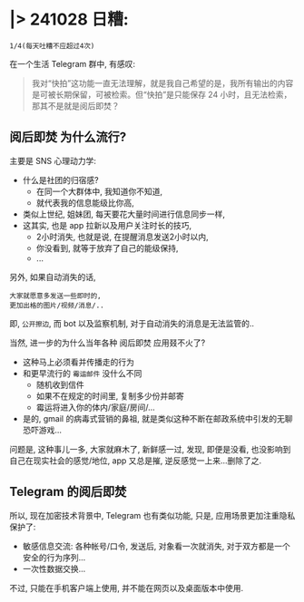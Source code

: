 # |> 241028 日糟:

    1/4(每天吐糟不应超过4次)

在一个生活 Telegram 群中, 有感叹:

> 我对“快拍”这功能一直无法理解，就是我自己希望的是，我所有输出的内容是可被长期保留，可被检索。但“快拍”是只能保存 24 小时，且无法检索，那其不是就是阅后即焚？


## 阅后即焚 为什么流行?

主要是 SNS 心理动力学:

- 什么是社团的归宿感?
    - 在同一个大群体中, 我知道你不知道,
    - 就代表我的信息能级比你高,
- 类似上世纪, 姐妹团, 每天要花大量时间进行信息同步一样,
- 这其实, 也是 app 拉新以及用户关注时长的技巧,
    - 2小时消失, 也就是说, 在提醒消息发送2小时以内, 
    - 你没看到, 就等于放弃了自己的能级保持,
    - ...

另外, 如果自动消失的话,

    大家就愿意多发送一些即时的, 
    更加出格的图片/视频/消息/..

即, `公开擦边`, 而 bot 以及监察机制, 对于自动消失的消息是无法监管的..

当然, 进一步的为什么当年各种 阅后即焚 应用叕不火了?

- 这种马上必须看并传播走的行为
- 和更早流行的 `霉运邮件` 没什么不同
    - 随机收到信件
    - 如果不在规定的时间里, 复制多少份并邮寄
    - 霉运将进入你的体内/家庭/房间/...
- 是的, gmail 的病毒式营销的鼻祖, 就是类似这种不断在邮政系统中引发的无聊恐吓游戏...

问题是, 这种事儿一多, 大家就麻木了, 新鲜感一过,
发现, 即便是没看, 也没影响到自己在现实社会的感觉/地位,
app 又总是摧, 逆反感觉一上来...删除了之.

## Telegram 的阅后即焚

所以, 现在加密技术背景中, Telegram 也有类似功能,
只是, 应用场景更加注重隐私保护了:

- 敏感信息交流: 各种帐号/口令, 发送后, 对象看一次就消失, 对于双方都是一个安全的行为序列...
- 一次性数据交换...

不过, 只能在手机客户端上使用, 并不能在网页以及桌面版本中使用.
